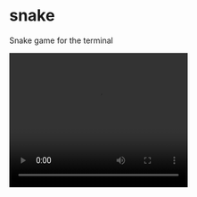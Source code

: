 # snake
Snake game for the terminal

<video width="320" height="240" controls>
  <source src="snake.mov" type="video/mp4">
</video>

